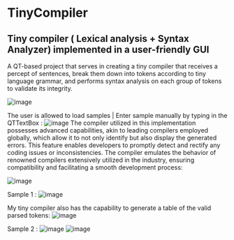 # TinyCompiler
## Tiny compiler ( Lexical analysis + Syntax Analyzer) implemented in a user-friendly GUI 
A QT-based project that serves in creating a tiny compiler that receives a percept of sentences, break them down into tokens according to tiny language grammar, and performs syntax analysis on each group of tokens to validate its integrity.

![image](https://github.com/Chady00/TinyCompiler/assets/84717550/e6a1c04b-afe2-4630-a033-6d3e18346a68)

The user is allowed to load samples | Enter sample manually by typing in the QTTextBox :
![image](https://github.com/Chady00/TinyCompiler/assets/84717550/b16405c2-c449-4bac-ab95-f7dcaebb39b3)
The compiler utilized in this implementation possesses advanced capabilities, akin to leading compilers employed globally, which allow it to not only identify but also display the generated errors. This feature enables developers to promptly detect and rectify any coding issues or inconsistencies. The compiler emulates the behavior of renowned compilers extensively utilized in the industry, ensuring compatibility and facilitating a smooth development process:

![image](https://github.com/Chady00/TinyCompiler/assets/84717550/af84d66f-6d07-4d7b-99e7-d051f7376362)

Sample 1 : 
![image](https://github.com/Chady00/TinyCompiler/assets/84717550/4702dd87-0cb4-4142-ac6b-0bb52068673a)

My tiny compiler also has the capability to generate a table of the valid parsed tokens:
![image](https://github.com/Chady00/TinyCompiler/assets/84717550/e0b31597-e2b6-42af-a0a7-e3f10a7c9147)

Sample 2 :
![image](https://github.com/Chady00/TinyCompiler/assets/84717550/018dfbe3-44d6-410a-9a5e-ab607f5604a1)
![image](https://github.com/Chady00/TinyCompiler/assets/84717550/327e11d9-9354-48df-8c1b-87898f5f2c74)
